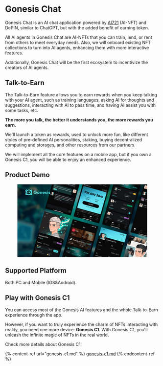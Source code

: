 # Gonesis Chat

Gonesis Chat is an AI chat application powered by [AI721](../de-ai-agent/ai721.md) (AI-NFT) and DePIN, similar to ChatGPT, but with the added benefit of earning token.

All AI agents in Gonesis Chat are AI-NFTs that you can train, lend, or rent from others to meet everyday needs. Also, we will onboard existing NFT collections to turn into AI agents, enhancing them with more interactive features.

Additionally, Gonesis Chat will be the first ecosystem to incentivize the creators of AI agents.

## Talk-to-Earn

The Talk-to-Earn feature allows you to earn rewards when you keep talking with your AI agent, such as training languages, asking AI for thoughts and suggestions, interacting with AI to pass time, and having AI assist you with some tasks, etc.

**The more you talk, the better it understands you, the more rewards you earn.**

We'll launch a token as rewards, used to unlock more fun, like different styles of pre-defined AI personalities, staking, buying decentralized computing and storages, and other resources from our partners.

We will implement all the core features on a mobile app, but if you own a Gonesis C1, you will be able to enjoy an enhanced experience.

## Product Demo

<figure><img src="../.gitbook/assets/20240530-164710.png" alt=""><figcaption></figcaption></figure>

## Supported Platform

Both PC and Mobile (IOS\&Android).

## Play with Gonesis C1

You can access most of the Gonesis AI features and the whole Talk-to-Earn experience through the app.&#x20;

However, if you want to truly experience the charm of NFTs interacting with reality, you need one more device: **Gonesis C1**. With Gonesis C1, you'll unleash the infinite magic of NFTs in the real world.

Check more details about Gonesis C1:&#x20;

{% content-ref url="gonesis-c1.md" %}
[gonesis-c1.md](gonesis-c1.md)
{% endcontent-ref %}

